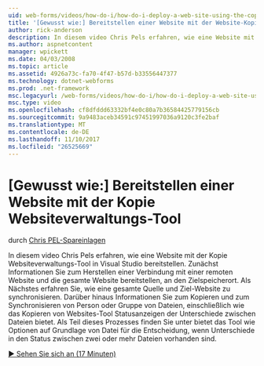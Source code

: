 ```yaml
---
uid: web-forms/videos/how-do-i/how-do-i-deploy-a-web-site-using-the-copy-web-site-tool
title: '[Gewusst wie:] Bereitstellen einer Website mit der Website-Kopiertool | Microsoft Docs'
author: rick-anderson
description: In diesem video Chris Pels erfahren, wie eine Website mit der Kopie Websiteverwaltungs-Tool in Visual Studio bereitstellen. Herstellen einer Verbindung mit einer Remotewebsite zunächst überprüfen, und...
ms.author: aspnetcontent
manager: wpickett
ms.date: 04/03/2008
ms.topic: article
ms.assetid: 4926a73c-fa70-4f47-b57d-b33556447377
ms.technology: dotnet-webforms
ms.prod: .net-framework
msc.legacyurl: /web-forms/videos/how-do-i/how-do-i-deploy-a-web-site-using-the-copy-web-site-tool
msc.type: video
ms.openlocfilehash: cf8dfddd63332bf4e0c80a7b36584425779156cb
ms.sourcegitcommit: 9a9483aceb34591c97451997036a9120c3fe2baf
ms.translationtype: MT
ms.contentlocale: de-DE
ms.lasthandoff: 11/10/2017
ms.locfileid: "26525669"
---
```

<a name="how-do-i-deploy-a-web-site-using-the-copy-web-site-tool"></a>[Gewusst wie:] Bereitstellen einer Website mit der Kopie Websiteverwaltungs-Tool
====================
durch [Chris PEL-Spareinlagen](https://twitter.com/chrispels)

In diesem video Chris Pels erfahren, wie eine Website mit der Kopie Websiteverwaltungs-Tool in Visual Studio bereitstellen. Zunächst Informationen Sie zum Herstellen einer Verbindung mit einer remoten Website und die gesamte Website bereitstellen, an den Zielspeicherort. Als Nächstes erfahren Sie, wie eine gesamte Quelle und Ziel-Website zu synchronisieren. Darüber hinaus Informationen Sie zum Kopieren und zum Synchronisieren von Person oder Gruppe von Dateien, einschließlich wie das Kopieren von Websites-Tool Statusanzeigen der Unterschiede zwischen Dateien bietet. Als Teil dieses Prozesses finden Sie unter bietet das Tool wie Optionen auf Grundlage von Datei für die Entscheidung, wenn Unterschiede in den Status zwischen zwei oder mehr Dateien vorhanden sind.

[&#9654; Sehen Sie sich an (17 Minuten)](https://channel9.msdn.com/Blogs/ASP-NET-Site-Videos/how-do-i-deploy-a-web-site-using-the-copy-web-site-tool)
